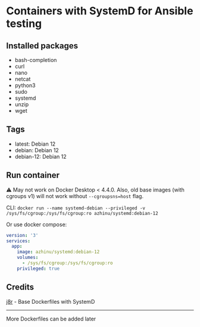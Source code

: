 # Containers with SystemD for Ansible testing

## Installed packages

- bash-completion
- curl
- nano
- netcat
- python3
- sudo
- systemd
- unzip
- wget

## Tags

- latest: Debian 12
- debian: Debian 12
- debian-12: Debian 12

## Run container

⚠️ May not work on Docker Desktop < 4.4.0. Also, old base images (with cgroups v1) will not work without `--cgroupsns=host` flag.

CLI: `docker run --name systemd-debian --privileged -v /sys/fs/cgroup:/sys/fs/cgroup:ro azhinu/systemd:debian-12`

Or use docker compose:

```yaml
version: '3'
services:
  app:
    image: azhinu/systemd:debian-12
    volumes:
      - /sys/fs/cgroup:/sys/fs/cgroup:ro
    privileged: true
```

## Credits

[j8r](https://github.com/j8r/dockerfiles/tree/master/systemd/) - Base Dockerfiles with SystemD

---
 More Dockerfiles can be added later
